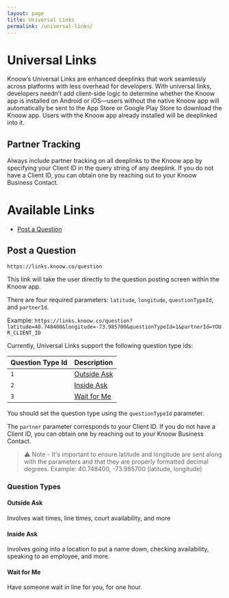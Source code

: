 ```yaml
---
layout: page
title: Universal Links
permalink: /universal-links/
---
```

# Universal Links

Knoow’s Universal Links are enhanced deeplinks that work seamlessly across platforms with less overhead for developers. With universal links, developers needn't add client-side logic to determine whether the Knoow app is installed on Android or iOS—users without the native Knoow app will automatically be sent to the App Store or Google Play Store to download the Knoow app. Users with the Knoow app already installed will be deeplinked into it.

## Partner Tracking

Always include partner tracking on all deeplinks to the Knoow app by specifying your Client ID in the query string of any deeplink. If you do not have a Client ID, you can obtain one by reaching out to your Knoow Business Contact.

# Available Links
- [Post a Question](post-a-question)


## Post a Question

`https://links.knoow.co/question`

This link will take the user directly to the question posting screen within the Knoow app.

There are four required parameters: `latitude`, `longitude`, `questionTypeId`, and `partnerId`.

Example: `https://links.knoow.co/question?latitude=40.748400&longitude=-73.985700&questionTypeId=1&partnerId=YOUR_CLIENT_ID`

Currently, Universal Links support the following question type ids:

| Question Type Id | Description                |
| ---------------- | -------------------------- |
| `1`              | [Outside Ask](outside-ask) |
| `2`              | [Inside Ask](inside-ask)   |
| `3`              | [Wait for Me](wait-for-me) |

You should set the question type using the `questionTypeId` parameter.

The `partner` parameter corresponds to your Client ID. If you do not have a Client ID, you can obtain one by reaching out to your Knoow Business Contact.

> :warning: Note - It's important to ensure latitude and longitude are sent along with the parameters and that they are properly formatted decimal degrees.
> Example: 40.748400, -73.985700 (latitude, longitude)


### Question Types

#### Outside Ask

Involves wait times, line times, court availability, and more


#### Inside Ask

Involves going into a location to put a name down, checking availability, speaking to an employee, and more.


#### Wait for Me

Have someone wait in line for you, for one hour.
